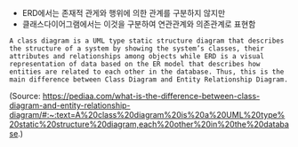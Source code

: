 - ERD에서는 존재적 관게와 행위에 의한 관계를 구분하지 않지만
- 클래스다이어그램에서는 이것을 구분하여 연관관계와 의존관계로 표현함


```
A class diagram is a UML type static structure diagram that describes the structure of a system by showing the system’s classes, their attributes and relationships among objects while ERD is a visual representation of data based on the ER model that describes how entities are related to each other in the database. Thus, this is the main difference between Class Diagram and Entity Relationship Diagram.
```
(Source: https://pediaa.com/what-is-the-difference-between-class-diagram-and-entity-relationship-diagram/#:~:text=A%20class%20diagram%20is%20a%20UML%20type%20static%20structure%20diagram,each%20other%20in%20the%20database.)
